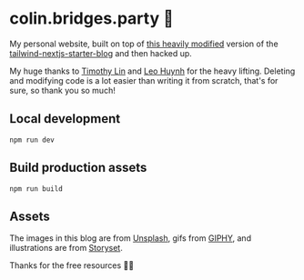 # colin.bridges.party 🎉

My personal website, built on top of [this heavily modified](https://github.com/hta218/leohuynh.dev) version of the [tailwind-nextjs-starter-blog](https://github.com/timlrx/tailwind-nextjs-starter-blog) and then hacked up.

My huge thanks to [Timothy Lin](https://twitter.com/timlrxx) and [Leo Huynh](https://twitter.com/hta218_) for the heavy lifting. Deleting and modifying code is a lot easier than writing it from scratch, that's for sure, so thank you so much!

## Local development

```
npm run dev
```

## Build production assets

```
npm run build
```

## Assets

The images in this blog are from [Unsplash](https://unsplash.com/), gifs from [GIPHY](https://giphy.com/), and illustrations are from [Storyset](https://storyset.com/).

Thanks for the free resources 🙏🎉

